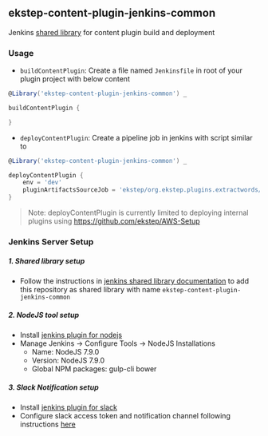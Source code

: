 ## ekstep-content-plugin-jenkins-common

Jenkins [shared library](https://jenkins.io/doc/book/pipeline/shared-libraries/) for content plugin build and deployment

### Usage

* `buildContentPlugin`: Create a file named `Jenkinsfile` in root of your plugin project with below content

```groovy
@Library('ekstep-content-plugin-jenkins-common') _

buildContentPlugin {

}
```

* `deployContentPlugin`: Create a pipeline job in jenkins with script similar to

```groovy
@Library('ekstep-content-plugin-jenkins-common') _

deployContentPlugin {
	env = 'dev'
	pluginArtifactsSourceJob = 'ekstep/org.ekstep.plugins.extractwords/master'
}
```

> Note: deployContentPlugin is currently limited to deploying internal plugins using https://github.com/ekstep/AWS-Setup

### Jenkins Server Setup

##### 1. Shared library setup

* Follow the instructions in [jenkins shared library documentation](https://jenkins.io/doc/book/pipeline/shared-libraries/) to add this repository as shared library with name `ekstep-content-plugin-jenkins-common`

##### 2. NodeJS tool setup

* Install [jenkins plugin for nodejs](https://plugins.jenkins.io/nodejs)
* Manage Jenkins -> Configure Tools -> NodeJS Installations
	* Name: NodeJS 7.9.0
	* Version: NodeJS 7.9.0
	* Global NPM packages: gulp-cli bower

##### 3. Slack Notification setup

* Install [jenkins plugin for slack](https://plugins.jenkins.io/slack)
* Configure slack access token and notification channel following instructions [here](https://plugins.jenkins.io/slack)
